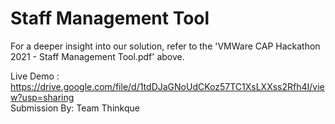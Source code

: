 # Staff Management Tool

For a deeper insight into our solution, refer to the 'VMWare CAP Hackathon 2021 - Staff Management Tool.pdf' above.

Live Demo : https://drive.google.com/file/d/1tdDJaGNoUdCKoz57TC1XsLXXss2Rfh4I/view?usp=sharing
<br>
Submission By: Team Thinkque
